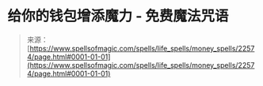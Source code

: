 <!--yml

category: 未分类

date: 2024-06-12 19:06:56

-->

# 给你的钱包增添魔力 - 免费魔法咒语

> 来源：[https://www.spellsofmagic.com/spells/life_spells/money_spells/22574/page.html#0001-01-01](https://www.spellsofmagic.com/spells/life_spells/money_spells/22574/page.html#0001-01-01)

